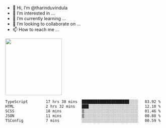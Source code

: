 - 👋 Hi, I’m @tharinduvindula
- 👀 I’m interested in ...
- 🌱 I’m currently learning ...
- 💞️ I’m looking to collaborate on ...
- 📫 How to reach me ...

<!---
tharinduvindula/tharinduvindula is a ✨ special ✨ repository because its `README.md` (this file) appears on your GitHub profile.
You can click the Preview link to take a look at your changes.
--->

<img height="180em" src="https://github-readme-stats.vercel.app/api?username=tharinduvindula&show_icons=true&hide_border=false&&count_private=true&include_all_commits=true" />


<!--START_SECTION:waka-->

```txt
TypeScript        17 hrs 38 mins  █████████████████████░░░░   83.92 %
HTML              2 hrs 32 mins   ███░░░░░░░░░░░░░░░░░░░░░░   12.10 %
SCSS              18 mins         ▒░░░░░░░░░░░░░░░░░░░░░░░░   01.46 %
JSON              11 mins         ▒░░░░░░░░░░░░░░░░░░░░░░░░   00.88 %
TSConfig          7 mins          ░░░░░░░░░░░░░░░░░░░░░░░░░   00.59 %
```

<!--END_SECTION:waka-->
